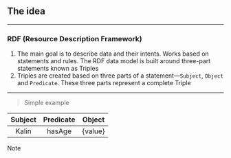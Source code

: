 ## The idea

---

### RDF (Resource Description Framework)
1. The main goal is to describe data and their intents. Works based on statements and rules. The RDF data model is built around three-part statements known as Triples
2. Triples are created based on three parts of a statement—`Subject`, `Object` and `Predicate`. These three parts represent a complete Triple

---

> Simple example

| Subject | Predicate | Object  |
|:-------:|:---------:|:-------:|
|  Kalin  |  hasAge   | {value} |

> [!NOTE]